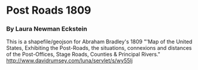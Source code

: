 # Post Roads 1809
### By Laura Newman Eckstein
This is a shapefile/geojson for Abraham Bradley's 1809 "'Map of the United States, Exhibiting the Post-Roads, the situations, connexions and distances of the Post-Offices, Stage Roads, Counties &amp; Principal Rivers." http://www.davidrumsey.com/luna/servlet/s/wy55lj

